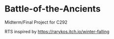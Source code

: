 # Battle-of-the-Ancients

Midterm/Final Project for C292

RTS inspired by https://rarykos.itch.io/winter-falling
